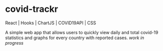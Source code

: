 # covid-trackr

React | Hooks | ChartJS | COVID19API | CSS

A simple web app that allows users to quickly view daily and total covid-19 statistics and graphs for every country with reported cases.
*work in progress*
